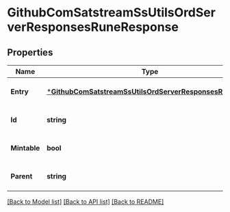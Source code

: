 # GithubComSatstreamSsUtilsOrdServerResponsesRuneResponse

## Properties
Name | Type | Description | Notes
------------ | ------------- | ------------- | -------------
**Entry** | [***GithubComSatstreamSsUtilsOrdServerResponsesRuneEntry**](github_com_satstream_ss-utils_ord_server_responses.RuneEntry.md) |  | [optional] [default to null]
**Id** | **string** |  | [optional] [default to null]
**Mintable** | **bool** |  | [optional] [default to null]
**Parent** | **string** |  | [optional] [default to null]

[[Back to Model list]](../README.md#documentation-for-models) [[Back to API list]](../README.md#documentation-for-api-endpoints) [[Back to README]](../README.md)

